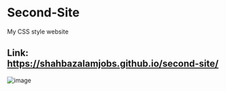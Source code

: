 # Second-Site
My CSS style website

Link: https://shahbazalamjobs.github.io/second-site/
---
![image](https://user-images.githubusercontent.com/125631878/232855428-db1a3c50-1f4d-4f8d-ab9b-5a1afb67d9ae.png)


